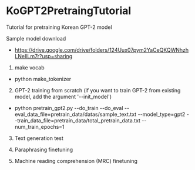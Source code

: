 # KoGPT2PretraingTutorial
Tutorial for pretraining Korean GPT-2 model

Sample model download
- https://drive.google.com/drive/folders/124Uux07pym2YaCeQKQWNhzhLNeIlLm7r?usp=sharing

1. make vocab
- python make_tokenizer

2. GPT-2 training from scratch (if you want to train GPT-2 from existing model, add the argument '--init_model')
- python pretrain_gpt2.py --do_train --do_eval --eval_data_file=pretrain_data/datas/sample_text.txt --model_type=gpt2 --train_data_file=pretrain_data/total_pretrain_data.txt --num_train_epochs=1

3. Text generation test

4. Paraphrasing finetuning

5. Machine reading comprehension (MRC) finetuning








